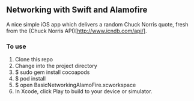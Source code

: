 ## Networking with Swift and Alamofire

A nice simple iOS app which delivers a random Chuck Norris quote, fresh from the (Chuck Norris API)[http://www.icndb.com/api/].

### To use

1. Clone this repo
2. Change into the project directory
3. $ sudo gem install cocoapods
4. $ pod install
5. $ open BasicNetworkingAlamoFire.xcworkspace
6. In Xcode, click Play to build to your device or simulator.
